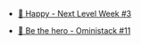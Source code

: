 - [🧒 Happy - Next Level Week #3](https://github.com/Nerd0000/happy)

- [💜 Be the hero - Oministack #11](https://github.com/Nerd0000/Be-the-hero)
